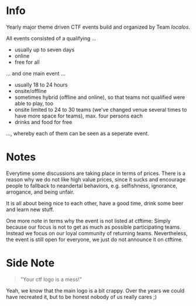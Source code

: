 # Info
Yearly major theme driven CTF events build and organized by Team _localos_.

All events consisted of a qualifying ...

- usually up to seven days
- online
- free for all

... and one main event ...

- usually 18 to 24 hours
- onsite/offline
- sometimes hybrid (offline and online), so that teams not qualified were able to play, too
- onsite limited to 24 to 30 teams (we've changed venue several times to have more space for teams), max. four persons each
- drinks and food for free

...,  whereby each of them can be seen as a seperate event.

# Notes
Everytime some discussions are taking place in terms of prices. There is a reason why we do not	like high value prices, since it sucks and encourage people to fallback to neandertal behaviors, e.g. selfishness, ignorance, arrogance, and being unfair.

It is all about being nice to each other, have a good time, drink some beer and learn new stuff.

One more note in terms why the event is not listed at ctftime: Simply because our focus is not to get as much as possible participating teams. Instead we focus on our loyal community of returning teams. Nevertheless, the event is still open for everyone, we just do not announce it on ctftime.

# Side Note
>
> "Your ctf logo is a mess!"
>

Yeah, we know that the main logo is a bit crappy. Over the years we could have recreated it, but to be honest nobody of us really cares ;)

